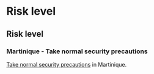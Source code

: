 # Risk level

## Risk level

### Martinique - Take normal security precautions

[Take normal security precautions](#levels "Risk Levels") in Martinique.